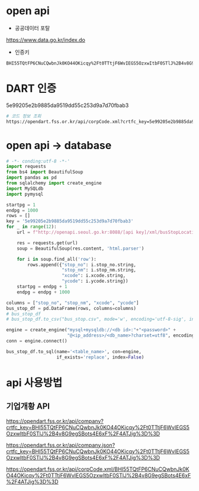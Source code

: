 # open api 



- 공공데이터 포탈

https://www.data.go.kr/index.do

- 인증키 

```
BHI55TQtFP6CNuCQwbnJk0KO44OKicqy%2Ft0TTtjF6WvIEGS5OzxwItbF0STlJ%2B4v8G9egSBots4E6xF%2F4ATJig%3D%3D
```



# DART 인증

5e99205e2b9885da9519dd55c253d9a7d70fbab3

```bash
# 코드 정보 조회
https://opendart.fss.or.kr/api/corpCode.xml?crtfc_key=5e99205e2b9885da9519dd55c253d9a7d70fbab3
```





# open api -> database

```python
# -*- conding:utf-8 -*-'
import requests
from bs4 import BeautifulSoup
import pandas as pd
from sqlalchemy import create_engine
import MySQLdb
import pymysql

startpg = 1
endpg = 1000
rows = []
key = '5e99205e2b9885da9519dd55c253d9a7d70fbab3'
for _ in range(12):
    url = f"http://openapi.seoul.go.kr:8088/[api key]/xml/busStopLocationXyInfo/{startpg}/{endpg}"

    res = requests.get(url)
    soup = BeautifulSoup(res.content, 'html.parser')

    for i in soup.find_all('row'):
        rows.append({"stop_no": i.stop_no.string,
                     "stop_nm": i.stop_nm.string,
                     "xcode": i.xcode.string,
                     "ycode": i.ycode.string})
    startpg = endpg + 1
    endpg = endpg + 1000

columns = ["stop_no", "stop_nm", "xcode", "ycode"]
bus_stop_df = pd.DataFrame(rows, columns=columns)
# bus_stop_df
# bus_stop_df.to_csv("bus_stop.csv", mode='w', encoding='utf-8-sig', index=False)

engine = create_engine("mysql+mysqldb://<db id>:"+"<password>" +
                       "@<ip_address>/<db_name>?charset=utf8", encoding='utf8')
conn = engine.connect()

bus_stop_df.to_sql(name='<table_name>', con=engine,
                   if_exists='replace', index=False)
```





# api 사용방법





## 기업개황 API

https://opendart.fss.or.kr/api/company?crtfc_key=BHI55TQtFP6CNuCQwbnJk0KO44OKicqy%2Ft0TTtjF6WvIEGS5OzxwItbF0STlJ%2B4v8G9egSBots4E6xF%2F4ATJig%3D%3D

https://opendart.fss.or.kr/api/company.json?crtfc_key=BHI55TQtFP6CNuCQwbnJk0KO44OKicqy%2Ft0TTtjF6WvIEGS5OzxwItbF0STlJ%2B4v8G9egSBots4E6xF%2F4ATJig%3D%3D





https://opendart.fss.or.kr/api/corpCode.xml/BHI55TQtFP6CNuCQwbnJk0KO44OKicqy%2Ft0TTtjF6WvIEGS5OzxwItbF0STlJ%2B4v8G9egSBots4E6xF%2F4ATJig%3D%3D

